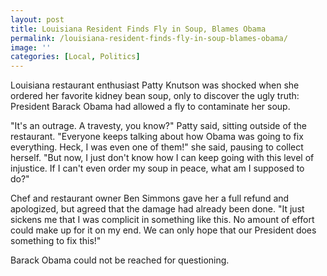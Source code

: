 ```yaml
---
layout: post
title: Louisiana Resident Finds Fly in Soup, Blames Obama
permalink: /louisiana-resident-finds-fly-in-soup-blames-obama/
image: ''
categories: [Local, Politics]
---
```

Louisiana restaurant enthusiast Patty Knutson was shocked when she ordered her favorite kidney bean soup, only to discover the ugly truth: President Barack Obama had allowed a fly to contaminate her soup.

"It's an outrage. A travesty, you know?" Patty said, sitting outside of the restaurant. "Everyone keeps talking about how Obama was going to fix everything. Heck, I was even one of them!" she said, pausing to collect herself. "But now, I just don't know how I can keep going with this level of injustice. If I can't even order my soup in peace, what am I supposed to do?"

Chef and restaurant owner Ben Simmons gave her a full refund and apologized, but agreed that the damage had already been done. "It just sickens me that I was complicit in something like this. No amount of effort could make up for it on my end. We can only hope that our President does something to fix this!"

Barack Obama could not be reached for questioning.
